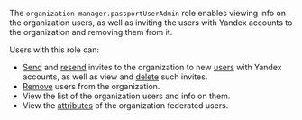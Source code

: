The `organization-manager.passportUserAdmin` role enables viewing info on the organization users, as well as inviting the users with Yandex accounts to the organization and removing them from it.

Users with this role can:
* [Send](../../organization/operations/add-account.md#send-invitation) and [resend](../../organization/operations/add-account#resend-invitation) invites to the organization to new [users](../../organization/concepts/membership.md) with Yandex accounts, as well as view and [delete](../../organization/operations/add-account.md#delete-invitation) such invites.
* [Remove](../../organization/operations/edit-account.md#remove-user) users from the organization.
* View the list of the organization users and info on them.
* View the [attributes](../../organization/operations/setup-federation.md#claims-mapping) of the organization federated users.
